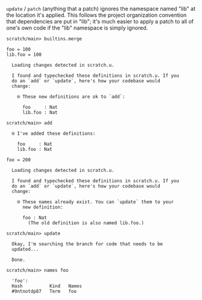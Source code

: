 `update` / `patch` (anything that a patch) ignores the namespace named "lib" at the location it's applied. This follows
the project organization convention that dependencies are put in "lib"; it's much easier to apply a patch to all of
one's own code if the "lib" namespace is simply ignored.

``` ucm :hide
scratch/main> builtins.merge
```

``` unison
foo = 100
lib.foo = 100
```

``` ucm :added-by-ucm
  Loading changes detected in scratch.u.

  I found and typechecked these definitions in scratch.u. If you
  do an `add` or `update`, here's how your codebase would
  change:

    ⍟ These new definitions are ok to `add`:
    
      foo     : Nat
      lib.foo : Nat
```

``` ucm
scratch/main> add

  ⍟ I've added these definitions:

    foo     : Nat
    lib.foo : Nat
```

``` unison
foo = 200
```

``` ucm :added-by-ucm
  Loading changes detected in scratch.u.

  I found and typechecked these definitions in scratch.u. If you
  do an `add` or `update`, here's how your codebase would
  change:

    ⍟ These names already exist. You can `update` them to your
      new definition:
    
      foo : Nat
        (The old definition is also named lib.foo.)
```

``` ucm
scratch/main> update

  Okay, I'm searching the branch for code that needs to be
  updated...

  Done.

scratch/main> names foo

  'foo':
  Hash          Kind   Names
  #9ntnotdp87   Term   foo
```
